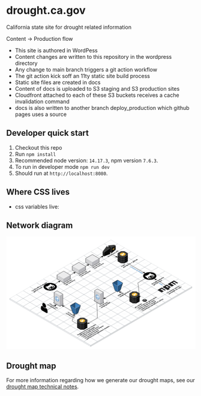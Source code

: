 # drought.ca.gov

California state site for drought related information

Content -> Production flow

- This site is authored in WordPess
- Content changes are written to this repository in the wordpress directory
- Any change to main branch triggers a git action workflow
- The git action kick soff an 11ty static site build process
- Static site files are created in docs
- Content of docs is uploaded to S3 staging and S3 production sites
- Cloudfront attached to each of these S3 buckets receives a cache invalidation command
- docs is also written to another branch deploy_production which github pages uses a source


## Developer quick start
1. Checkout this repo
2. Run `npm install`
3. Recommended node version: `14.17.3`, npm version `7.6.3`.
4. To run in developer mode `npm run dev`
5. Should run at `http://localhost:8080`.

## Where CSS lives

* css variables live: 

## Network diagram

<img src="drought.ca.gov-web-application-architecture.png">

## Drought map

For more information regarding how we generate our drought maps, see our [drought map technical notes](src/py/generate-drought-map/readme.md).